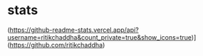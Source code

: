 # stats

(https://github-readme-stats.vercel.app/api?username=ritikchaddha&count_private=true&show_icons=true)](https://github.com/ritikchaddha)
